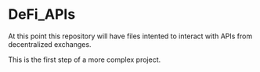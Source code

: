 # DeFi_APIs

At this point this repository will have files intented to interact with APIs from decentralized exchanges.

This is the first step of a more complex project.

